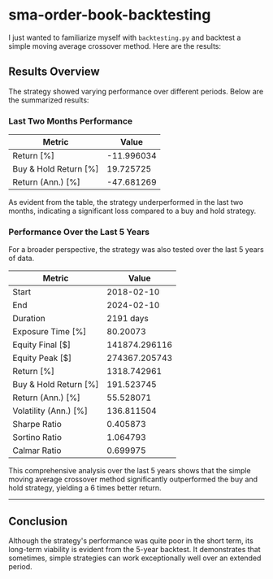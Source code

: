 # sma-order-book-backtesting

I just wanted to familiarize myself with `backtesting.py` and backtest a simple moving average crossover method. Here are the results:

## Results Overview

The strategy showed varying performance over different periods. Below are the summarized results:

### Last Two Months Performance

| Metric                   | Value         |
|--------------------------|---------------|
| Return [%]               | -11.996034    |
| Buy & Hold Return [%]    | 19.725725     |
| Return (Ann.) [%]        | -47.681269    |

As evident from the table, the strategy underperformed in the last two months, indicating a significant loss compared to a buy and hold strategy.

### Performance Over the Last 5 Years

For a broader perspective, the strategy was also tested over the last 5 years of data.

| Metric                  | Value           |
|-------------------------|-----------------|
| Start                   | 2018-02-10      |
| End                     | 2024-02-10      |
| Duration                | 2191 days       |
| Exposure Time [%]       | 80.20073        |
| Equity Final [$]        | 141874.296116   |
| Equity Peak [$]         | 274367.205743   |
| Return [%]              | 1318.742961     |
| Buy & Hold Return [%]   | 191.523745      |
| Return (Ann.) [%]       | 55.528071       |
| Volatility (Ann.) [%]   | 136.811504      |
| Sharpe Ratio            | 0.405873        |
| Sortino Ratio           | 1.064793        |
| Calmar Ratio            | 0.699975        |

This comprehensive analysis over the last 5 years shows that the simple moving average crossover method significantly outperformed the buy and hold strategy, yielding a 6 times better return.

---

## Conclusion

Although the strategy's performance was quite poor in the short term, its long-term viability is evident from the 5-year backtest. It demonstrates that sometimes, simple strategies can work exceptionally well over an extended period.
